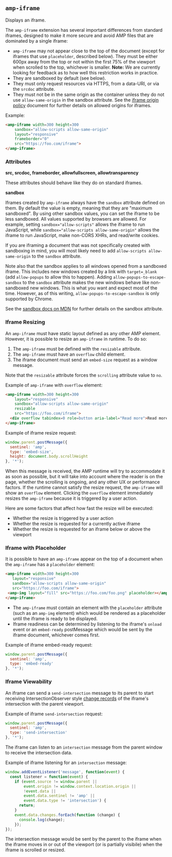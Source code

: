 <!---
Copyright 2015 The AMP HTML Authors. All Rights Reserved.

Licensed under the Apache License, Version 2.0 (the "License");
you may not use this file except in compliance with the License.
You may obtain a copy of the License at

      http://www.apache.org/licenses/LICENSE-2.0

Unless required by applicable law or agreed to in writing, software
distributed under the License is distributed on an "AS-IS" BASIS,
WITHOUT WARRANTIES OR CONDITIONS OF ANY KIND, either express or implied.
See the License for the specific language governing permissions and
limitations under the License.
-->

## <a name="amp-iframe"></a> `amp-iframe`

Displays an iframe.

The `amp-iframe` extension has several important differences from standard iframes, designed to make it more secure and avoid AMP files that are dominated by a single iframe:

 - `amp-iframe` may not appear close to the top of the document (except for iframes that use `placeholder`, described below). They must be either 600px away from the top or not within the first 75% of the viewport when scrolled to the top, whichever is smaller. **Note:** We are currently looking for feedback as to how well this restriction works in practice.
 - They are sandboxed by default (see below).
 - They must only request resources via HTTPS, from a data-URI, or via the `srcdoc` attribute.
 - They must not be in the same origin as the container unless they do not use `allow-same-origin` in the sandbox attribute. See the [iframe origin policy](../../spec/amp-iframe-origin-policy.md) document for further details on allowed origins for iframes.

Example:
```html
<amp-iframe width=300 height=300
    sandbox="allow-scripts allow-same-origin"
    layout="responsive"
    frameborder="0"
    src="https://foo.com/iframe">
</amp-iframe>
```

### Attributes

**src, srcdoc, frameborder, allowfullscreen, allowtransparency**

These attributes should behave like they do on standard iframes.

**sandbox**

Iframes created by `amp-iframe` always have the `sandbox` attribute defined on them. By default the value is empty, meaning that they are "maximum sandboxed". By using other sandbox values, you can set the iframe to be less sandboxed. All values supported by browsers are allowed. For example, setting `sandbox="allow-scripts"` allows the iframe to run JavaScript, while `sandbox="allow-scripts allow-same-origin"` allows the iframe to run JavaScript, make non-CORS XHRs, and read/write cookies.

If you are iframing a document that was not specifically created with sandboxing in mind, you will most likely need to add `allow-scripts allow-same-origin` to the `sandbox` attribute.

Note also that the sandbox applies to all windows opened from a sandboxed iframe. This includes new windows created by a link with `target=_blank` (add `allow-popups` to allow this to happen). Adding `allow-popups-to-escape-sandbox` to the `sandbox` attribute makes the new windows behave like non-sandboxed new windows. This is what you want and expect most of the time. However, as of this writing, `allow-popups-to-escape-sandbox` is only supported by Chrome.

See the [sandbox docs on MDN](https://developer.mozilla.org/en-US/docs/Web/HTML/Element/iframe#attr-sandbox) for further details on the sandbox attribute.

### Iframe Resizing

An `amp-iframe` must have static layout defined as any other AMP element. However, it is possible to resize an `amp-iframe` in runtime. To do so:

 1. The `amp-iframe` must be defined with the `resizable` attribute.
 2. The `amp-iframe` must have an `overflow` child element.
 3. The iframe document must send an `embed-size` request as a window message.

Note that the `resizable` attribute forces the `scrolling` attribute value to `no`.

Example of `amp-iframe` with `overflow` element:
```html
<amp-iframe width=300 height=300
    layout="responsive"
    sandbox="allow-scripts allow-same-origin"
    resizable
    src="https://foo.com/iframe">
  <div overflow tabindex=0 role=button aria-label="Read more">Read more!</div>
</amp-iframe>
```

Example of iframe resize request:
```javascript
window.parent.postMessage({
  sentinel: 'amp',
  type: 'embed-size',
  height: document.body.scrollHeight
}, '*');
```

When this message is received, the AMP runtime will try to accommodate it as soon as possible, but it will take into account where the reader is on the page, whether the scrolling is ongoing, and any other UX or performance factors. If the runtime cannot satisfy the resize request, the `amp-iframe` will show an `overflow` element. Clicking the `overflow` element  immediately resizes the `amp-iframe` because it is triggered by a user action.

Here are some factors that affect how fast the resize will be executed:

 - Whether the resize is triggered by a user action
 - Whether the resize is requested for a currently active iframe
 - Whether the resize is requested for an iframe below or above the viewport

### Iframe with Placeholder
It is possible to have an `amp-iframe` appear on the top of a document when the `amp-iframe` has a `placeholder` element:

```html
<amp-iframe width=300 height=300
   layout="responsive"
   sandbox="allow-scripts allow-same-origin"
   src="https://foo.com/iframe">
 <amp-img layout="fill" src="https://foo.com/foo.png" placeholder></amp-img>
</amp-iframe>
```

 - The `amp-iframe` must contain an element with the `placeholder` attribute (such as an `amp-img` element) which would be rendered as a placeholder until the iframe is ready to be displayed.
 - Iframe readiness can be determined by listening to the iframe's `onload` event or an `embed-ready` postMessage which would be sent by the iframe document, whichever comes first.

Example of iframe embed-ready request:
```javascript
window.parent.postMessage({
  sentinel: 'amp',
  type: 'embed-ready'
}, '*');
```

### Iframe Viewability

An iframe can send a `send-intersection` message to its parent to start receiving IntersectionObserver style [change records](http://rawgit.com/slightlyoff/IntersectionObserver/master/index.html#intersectionobserverentry) of the iframe's intersection with the parent viewport.

Example of iframe `send-intersection` request:
```javascript
window.parent.postMessage({
  sentinel: 'amp',
  type: 'send-intersection'
}, '*');
```

The iframe can listen to an `intersection` message from the parent window to receive the intersection data.

Example of iframe listening for an `intersection` message:
```javascript
window.addEventListener('message', function(event) {
  const listener = function(event) {
    if (event.source != window.parent ||
        event.origin != window.context.location.origin ||
        !event.data ||
        event.data.sentinel != 'amp' ||
        event.data.type != 'intersection') {
      return;
    }
    event.data.changes.forEach(function (change) {
      console.log(change);
    });
});
```

The intersection message would be sent by the parent to the iframe when the iframe moves in or out of the viewport (or is partially visibile) when the iframe is scrolled or resized.

